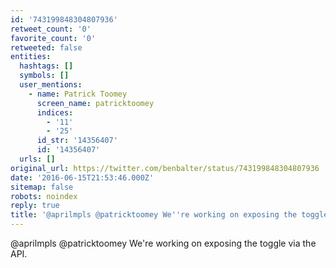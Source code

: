 ```yaml
---
id: '743199848304807936'
retweet_count: '0'
favorite_count: '0'
retweeted: false
entities:
  hashtags: []
  symbols: []
  user_mentions:
    - name: Patrick Toomey
      screen_name: patricktoomey
      indices:
        - '11'
        - '25'
      id_str: '14356407'
      id: '14356407'
  urls: []
original_url: https://twitter.com/benbalter/status/743199848304807936
date: '2016-06-15T21:53:46.000Z'
sitemap: false
robots: noindex
reply: true
title: '@aprilmpls @patricktoomey We''re working on exposing the toggle via the API.'
---
```


@aprilmpls @patricktoomey We're working on exposing the toggle via the API.